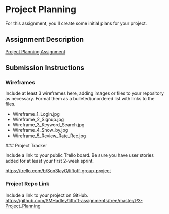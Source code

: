 # Project Planning
For this assignment, you'll create some initial plans for your project.

## Assignment Description
[Project Planning Assignment](https://education.launchcode.org/liftoff/modules/assignments/project-planning)

## Submission Instructions

### Wireframes

Include at least 3 wireframes here, adding images or files to your repository as necessary. Format them as a bulleted/unordered list with links to the files.
<ul>
    <li>Wireframe_1_Login.jpg</li>
    <li>Wireframe_2_Signup.jpg</li>
    <li>Wireframe_3_Keyword_Search.jpg</li>
    <li>Wireframe_4_Show_by.jpg</li>
    <li>Wireframe_5_Review_Rate_Rec.jpg</li>
</ul>
### Project Tracker 

Include a link to your public Trello board. Be sure you have user stories added for at least your first 2-week sprint.

https://trello.com/b/Son3IayO/liftoff-group-project

### Project Repo Link

Include a link to your project on GitHub.
https://github.com/SMHadley/liftoff-assignments/tree/master/P3-Project_Planning
